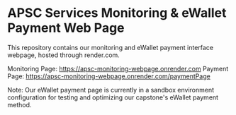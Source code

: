 # APSC Services Monitoring & eWallet Payment Web Page
This repository contains our monitoring and eWallet payment interface webpage, hosted through render.com.

Monitoring Page: https://apsc-monitoring-webpage.onrender.com
Payment Page: https://apsc-monitoring-webpage.onrender.com/paymentPage

Note: Our eWallet payment page is currently in a sandbox environment configuration for testing and optimizing our capstone's eWallet payment method.
